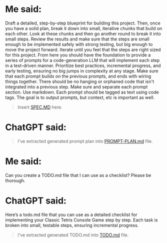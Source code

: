# Me said:

Draft a detailed, step-by-step blueprint for building this project. Then, once you have a solid plan, break it down into small, iterative chunks that build on each other. Look at these chunks and then go another round to break it into small steps. Review the results and make sure that the steps are small enough to be implemented safely with strong testing, but big enough to move the project forward. Iterate until you feel that the steps are right sized for this project. From here you should have the foundation to provide a series of prompts for a code-generation LLM that will implement each step in a test-driven manner. Prioritize best practices, incremental progress, and early testing, ensuring no big jumps in complexity at any stage. Make sure that each prompt builds on the previous prompts, and ends with wiring things together. There should be no hanging or orphaned code that isn't integrated into a previous step. Make sure and separate each prompt section. Use markdown. Each prompt should be tagged as text using code tags. The goal is to output prompts, but context, etc is important as well.

> Insert [SPEC.MD](SPEC.md) here.

# ChatGPT said:

> I've extracted generated prompt plan into [PROMPT-PLAN.md](../PROMPT-PLAN.md) file.

# Me said:

Can you create a TODO.md file that I can use as a checklist? Please be thorough.

# ChatGPT said:

Here’s a todo.md file that you can use as a detailed checklist for implementing your Classic Tetris Console Game step by step. Each task is broken into small, testable steps, ensuring incremental progress.

> I've extracted generated TODO.md into [TODO.md](../TODO.md) file.


